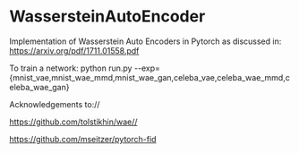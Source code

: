 # WassersteinAutoEncoder

Implementation of Wasserstein Auto Encoders in Pytorch as discussed in: 
https://arxiv.org/pdf/1711.01558.pdf

To train a network:
python run.py --exp={mnist_vae,mnist_wae_mmd,mnist_wae_gan,celeba_vae,celeba_wae_mmd,celeba_wae_gan}

Acknowledgements to://

https://github.com/tolstikhin/wae//

https://github.com/mseitzer/pytorch-fid
